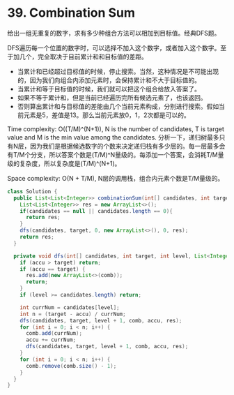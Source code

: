 # 39. Combination Sum

给出一组无重复的数字，求有多少种组合方法可以相加到目标值。经典DFS题。

DFS遍历每一个位置的数字时，可以选择不加入这个数字，或者加入这个数字。至于加几个，完全取决于目前累计和和目标值的差距。
+ 当累计和已经超过目标值的时候，停止搜索。当然，这种情况是不可能出现的，因为我们向组合内添加元素时，会保持累计和不大于目标值的。
+ 当累计和等于目标值的时候，我们就可以把这个组合给放入答案了。
+ 如果不等于累计和，但是当前已经遍历完所有候选元素了，也该返回。
+ 否则算出累计和与目标值的差能由几个当前元素构成，分别进行搜索。假如当前元素是5，差值是13。那么当前元素放0，1，2次都是可以的。

Time complexity: O((T/M)^(N+1)), N is the number of candidates, T is target value and M is the min value among the candidates. 分析一下，递归树最多只有N层，因为我们是根据候选数字的个数来决定递归栈有多少层的。每一层最多会有T/M个分支，所以答案个数是(T/M)^N量级的。每添加一个答案，会消耗T/M量级的复杂度，所以复杂度是(T/M)^(N+1)。

Space complexity: O(N + T/M), N层的调用栈，组合内元素个数是T/M量级的。

```java
class Solution {
  public List<List<Integer>> combinationSum(int[] candidates, int target) {
    List<List<Integer>> res = new ArrayList<>();
    if(candidates == null || candidates.length == 0){
      return res;
    }
    dfs(candidates, target, 0, new ArrayList<>(), 0, res);
    return res;
  }

  private void dfs(int[] candidates, int target, int level, List<Integer> comb, int accu, List<List<Integer>> res) {
    if (accu > target) return;
    if (accu == target) {
      res.add(new ArrayList<>(comb));
      return;
    }
    if (level >= candidates.length) return;

    int currNum = candidates[level];
    int n = (target - accu) / currNum;
    dfs(candidates, target, level + 1, comb, accu, res);
    for (int i = 0; i < n; i++) {
      comb.add(currNum);
      accu += currNum;
      dfs(candidates, target, level + 1, comb, accu, res);
    }
    for (int i = 0; i < n; i++) {
      comb.remove(comb.size() - 1);
    }
  }
}
```
